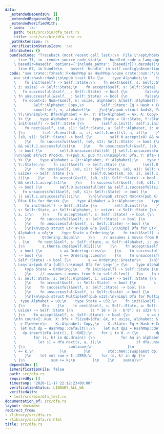 ```yaml
---
data:
  _extendedDependsOn: []
  _extendedRequiredBy: []
  _extendedVerifiedWith:
  - icon: ':x:'
    path: test/src/bin/dfa_test.rs
    title: test/src/bin/dfa_test.rs
  _pathExtension: rs
  _verificationStatusIcon: ':x:'
  attributes: {}
  bundledCode: "Traceback (most recent call last):\n  File \"/opt/hostedtoolcache/Python/3.9.0/x64/lib/python3.9/site-packages/onlinejudge_verify/documentation/build.py\"\
    , line 71, in _render_source_code_stat\n    bundled_code = language.bundle(stat.path,\
    \ basedir=basedir, options={'include_paths': [basedir]}).decode()\n  File \"/opt/hostedtoolcache/Python/3.9.0/x64/lib/python3.9/site-packages/onlinejudge_verify/languages/user_defined.py\"\
    , line 67, in bundle\n    assert 'bundle' in self.config\nAssertionError\n"
  code: "use crate::fxhash::FxHashMap as HashMap;\nuse crate::num::*;\nuse std::cmp::Ordering;\n\
    use std::hash::Hash;\n\npub trait Dfa {\n    type Alphabet;\n    type State;\n\
    \    fn init(&self) -> Self::State;\n    fn next(&self, s: Self::State, a: Self::Alphabet,\
    \ i: usize) -> Self::State;\n    fn accept(&self, s: Self::State) -> bool;\n \
    \   fn successful(&self, _: Self::State) -> bool {\n        false\n    }\n   \
    \ fn unsuccessful(&self, _: Self::State) -> bool {\n        false\n    }\n\n \
    \   fn count<I: Num>(&self, n: usize, alphabet: &[Self::Alphabet]) -> I\n    where\n\
    \        Self::Alphabet: Copy,\n        Self::State: Eq + Hash + Copy,\n    {\n\
    \        count(self, n, alphabet)\n    }\n}\n\npub struct And<X, Y>(pub X, pub\
    \ Y);\n\nimpl<X: Dfa<Alphabet = A>, Y: Dfa<Alphabet = A>, A: Copy> Dfa for And<X,\
    \ Y> {\n    type Alphabet = A;\n    type State = (X::State, Y::State);\n    fn\
    \ init(&self) -> Self::State {\n        (self.0.init(), self.1.init())\n    }\n\
    \    fn next(&self, (s0, s1): Self::State, a: Self::Alphabet, i: usize) -> Self::State\
    \ {\n        (self.0.next(s0, a, i), self.1.next(s1, a, i))\n    }\n    fn accept(&self,\
    \ (s0, s1): Self::State) -> bool {\n        self.0.accept(s0) && self.1.accept(s1)\n\
    \    }\n    fn successful(&self, (s0, s1): Self::State) -> bool {\n        self.0.successful(s0)\
    \ && self.1.successful(s1)\n    }\n    fn unsuccessful(&self, (s0, s1): Self::State)\
    \ -> bool {\n        self.0.unsuccessful(s0) || self.1.unsuccessful(s1)\n    }\n\
    }\n\npub struct Prod<X, Y>(pub X, pub Y);\n\nimpl<X: Dfa, Y: Dfa> Dfa for Prod<X,\
    \ Y> {\n    type Alphabet = (X::Alphabet, Y::Alphabet);\n    type State = (X::State,\
    \ Y::State);\n    fn init(&self) -> Self::State {\n        (self.0.init(), self.1.init())\n\
    \    }\n    fn next(&self, (s0, s1): Self::State, (a0, a1): Self::Alphabet, i:\
    \ usize) -> Self::State {\n        (self.0.next(s0, a0, i), self.1.next(s1, a1,\
    \ i))\n    }\n    fn accept(&self, (s0, s1): Self::State) -> bool {\n        self.0.accept(s0)\
    \ && self.1.accept(s1)\n    }\n    fn successful(&self, (s0, s1): Self::State)\
    \ -> bool {\n        self.0.successful(s0) && self.1.successful(s1)\n    }\n \
    \   fn unsuccessful(&self, (s0, s1): Self::State) -> bool {\n        self.0.unsuccessful(s0)\
    \ || self.1.unsuccessful(s1)\n    }\n}\n\npub struct Not<X>(pub X);\n\nimpl<X:\
    \ Dfa> Dfa for Not<X> {\n    type Alphabet = X::Alphabet;\n    type State = X::State;\n\
    \    fn init(&self) -> Self::State {\n        self.0.init()\n    }\n    fn next(&self,\
    \ s: Self::State, a: Self::Alphabet, i: usize) -> Self::State {\n        self.0.next(s,\
    \ a, i)\n    }\n    fn accept(&self, s: Self::State) -> bool {\n        !self.0.accept(s)\n\
    \    }\n    fn successful(&self, s: Self::State) -> bool {\n        self.0.unsuccessful(s)\n\
    \    }\n    fn unsuccessful(&self, s: Self::State) -> bool {\n        self.0.successful(s)\n\
    \    }\n}\n\npub struct Lt<'a>(pub &'a [u8]);\n\nimpl Dfa for Lt<'_> {\n    type\
    \ Alphabet = u8;\n    type State = Ordering;\n    fn init(&self) -> Self::State\
    \ {\n        Ordering::Equal\n    }\n    // assumes i moves from 0 to self.0.len()\
    \ - 1\n    fn next(&self, s: Self::State, a: Self::Alphabet, i: usize) -> Self::State\
    \ {\n        s.then(a.cmp(&self.0[i]))\n    }\n    fn accept(&self, s: Self::State)\
    \ -> bool {\n        s == Ordering::Less\n    }\n    fn successful(&self, s: Self::State)\
    \ -> bool {\n        s == Ordering::Less\n    }\n    fn unsuccessful(&self, s:\
    \ Self::State) -> bool {\n        s == Ordering::Greater\n    }\n}\n\npub struct\
    \ Leq<'a>(pub &'a [u8]);\n\nimpl Dfa for Leq<'_> {\n    type Alphabet = u8;\n\
    \    type State = Ordering;\n    fn init(&self) -> Self::State {\n        Ordering::Equal\n\
    \    }\n    // assumes i moves from 0 to self.0.len() - 1\n    fn next(&self,\
    \ s: Self::State, a: Self::Alphabet, i: usize) -> Self::State {\n        s.then(a.cmp(&self.0[i]))\n\
    \    }\n    fn accept(&self, s: Self::State) -> bool {\n        s != Ordering::Greater\n\
    \    }\n    fn successful(&self, s: Self::State) -> bool {\n        s == Ordering::Less\n\
    \    }\n    fn unsuccessful(&self, s: Self::State) -> bool {\n        s == Ordering::Greater\n\
    \    }\n}\n\npub struct MultipleOf(pub u32);\n\nimpl Dfa for MultipleOf {\n  \
    \  type Alphabet = u8;\n    type State = u32;\n    fn init(&self) -> Self::State\
    \ {\n        0\n    }\n    fn next(&self, s: Self::State, a: Self::Alphabet, _:\
    \ usize) -> Self::State {\n        (s * 10 + (a - b'0') as u32) % self.0\n   \
    \ }\n    fn accept(&self, s: Self::State) -> bool {\n        s == 0\n    }\n}\n\
    \nfn count<I: Num, X: Dfa + ?Sized>(dfa: &X, n: usize, alphabet: &[X::Alphabet])\
    \ -> I\nwhere\n    X::Alphabet: Copy,\n    X::State: Eq + Hash + Copy,\n{\n  \
    \  let mut dp = HashMap::default();\n    let mut dp2 = HashMap::default();\n \
    \   dp.insert(dfa.init(), I::ONE);\n    for i in 0..n {\n        dp2.clear();\n\
    \        for (s, k) in dp.drain() {\n            for &a in alphabet {\n      \
    \          let s1 = dfa.next(s, a, i);\n                if dfa.unsuccessful(s1)\
    \ {\n                    continue;\n                }\n                *dp2.entry(s1).or_insert(I::ZERO)\
    \ += k;\n            }\n        }\n        std::mem::swap(&mut dp, &mut dp2);\n\
    \    }\n    let mut sum = I::ZERO;\n    for (s, k) in dp {\n        if dfa.accept(s)\
    \ {\n            sum += k;\n        }\n    }\n    sum\n}\n"
  dependsOn: []
  isVerificationFile: false
  path: src/dfa.rs
  requiredBy: []
  timestamp: '2020-11-17 22:12:23+09:00'
  verificationStatus: LIBRARY_ALL_WA
  verifiedWith:
  - test/src/bin/dfa_test.rs
documentation_of: src/dfa.rs
layout: document
redirect_from:
- /library/src/dfa.rs
- /library/src/dfa.rs.html
title: src/dfa.rs
---
```

